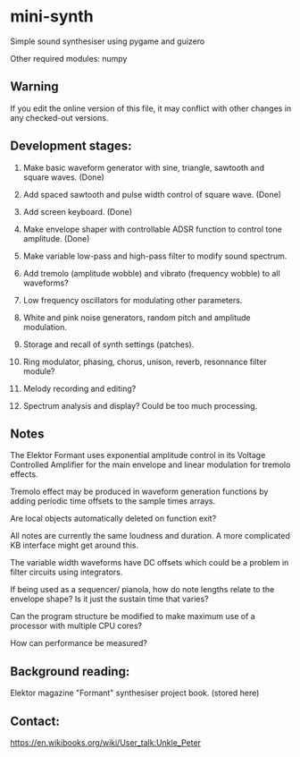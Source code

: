 # mini-synth

Simple sound synthesiser using pygame and guizero

Other required modules: numpy

## Warning

If you edit the online version of this file, it may conflict with other changes in any checked-out versions.

## Development stages:

1. Make basic waveform generator with sine, triangle, sawtooth and square waves. (Done)

2. Add spaced sawtooth and pulse width control of square wave. (Done)

3. Add screen keyboard. (Done)

4. Make envelope shaper with controllable ADSR function to control tone amplitude. (Done)

5. Make variable low-pass and high-pass filter to modify sound spectrum.

6. Add tremolo (amplitude wobble) and  vibrato (frequency wobble) to all waveforms?

7. Low frequency oscillators for modulating other parameters.

8. White and pink noise generators, random pitch and amplitude modulation.

9. Storage and recall of synth settings (patches).

10. Ring modulator, phasing, chorus, unison, reverb, resonnance filter module?

11. Melody recording and editing?

12. Spectrum analysis and display? Could be too much processing.

## Notes

The Elektor Formant uses exponential amplitude control in its Voltage Controlled Amplifier for the main envelope
and linear modulation for tremolo effects.

Tremolo effect may be produced in waveform generation functions by adding periodic time offsets to the
sample times arrays.

Are local objects automatically deleted on function exit?

All notes are currently the same loudness and duration. A more complicated KB interface might get around this.

The variable width waveforms have DC offsets which could be a problem in filter circuits using integrators.

If being used as a sequencer/ pianola, how do note lengths relate to the envelope shape? Is it just the sustain
time that varies?

Can the program structure be modified to make maximum use of a processor with multiple CPU cores?

How can performance be measured?

## Background reading:

Elektor magazine "Formant" synthesiser project book. (stored here)

## Contact:

https://en.wikibooks.org/wiki/User_talk:Unkle_Peter
